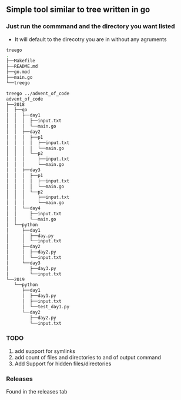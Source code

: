 ## Simple tool similar to tree written in go


### Just run the commmand and the directory you want listed
- It will default to the direcotry you are in without any agruments 
```bash
treego 
.
├──Makefile
├──README.md
├──go.mod
├──main.go
└──treego
```

```bash
treego ../advent_of_code 
advent_of_code
├──2018
│  ├──go
│  │  ├──day1
│  │  │  ├──input.txt
│  │  │  └──main.go
│  │  ├──day2
│  │  │  ├──p1
│  │  │  │  ├──input.txt
│  │  │  │  └──main.go
│  │  │  └──p2
│  │  │     ├──input.txt
│  │  │     └──main.go
│  │  ├──day3
│  │  │  ├──p1
│  │  │  │  ├──input.txt
│  │  │  │  └──main.go
│  │  │  └──p2
│  │  │     ├──input.txt
│  │  │     └──main.go
│  │  └──day4
│  │     ├──input.txt
│  │     └──main.go
│  └──python
│     ├──day1
│     │  ├──day.py
│     │  └──input.txt
│     ├──day2
│     │  ├──day2.py
│     │  └──input.txt
│     └──day3
│        ├──day3.py
│        └──input.txt
└──2019
   └──python
      ├──day1
      │  ├──day1.py
      │  ├──input.txt
      │  └──test_day1.py
      └──day2
         ├──day2.py
         └──input.txt
```
### TODO
1. add support for symlinks
2. add count of files and directories to and of output command
3. Add Support for hidden files/directories

### Releases
Found in the releases tab
